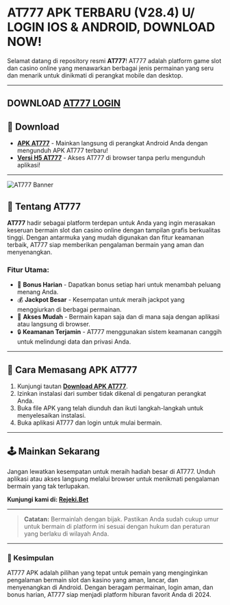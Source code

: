 # AT777 APK TERBARU (V28.4) U/ LOGIN IOS & ANDROID, DOWNLOAD NOW!

Selamat datang di repository resmi **AT777**! AT777 adalah platform game slot dan casino online yang menawarkan berbagai jenis permainan yang seru dan menarik untuk dinikmati di perangkat mobile dan desktop.

---
DOWNLOAD **[AT777 LOGIN](https://t.ly/hubunganindonesia)**
---

## 🚀 Download

- **[APK AT777](https://t.ly/hubunganindonesia)** - Mainkan langsung di perangkat Android Anda dengan mengunduh APK AT777 terbaru!
- **[Versi H5 AT777](https://t.ly/hubunganindonesia)** - Akses AT777 di browser tanpa perlu mengunduh aplikasi!

---

![AT777 Banner](https://i.postimg.cc/t4T98rDc/AT777-apk-log.jpg)

## 🎰 Tentang AT777

**AT777** hadir sebagai platform terdepan untuk Anda yang ingin merasakan keseruan bermain slot dan casino online dengan tampilan grafis berkualitas tinggi. Dengan antarmuka yang mudah digunakan dan fitur keamanan terbaik, AT777 siap memberikan pengalaman bermain yang aman dan menyenangkan.

### Fitur Utama:
- 🎉 **Bonus Harian** - Dapatkan bonus setiap hari untuk menambah peluang menang Anda.
- 💰 **Jackpot Besar** - Kesempatan untuk meraih jackpot yang menggiurkan di berbagai permainan.
- 📱 **Akses Mudah** - Bermain kapan saja dan di mana saja dengan aplikasi atau langsung di browser.
- 🔒 **Keamanan Terjamin** - AT777 menggunakan sistem keamanan canggih untuk melindungi data dan privasi Anda.

---

## 📲 Cara Memasang APK AT777

1. Kunjungi tautan **[Download APK AT777](https://t.ly/hubunganindonesia)**.
2. Izinkan instalasi dari sumber tidak dikenal di pengaturan perangkat Anda.
3. Buka file APK yang telah diunduh dan ikuti langkah-langkah untuk menyelesaikan instalasi.
4. Buka aplikasi AT777 dan login untuk mulai bermain.

---

## 🕹️ Mainkan Sekarang

Jangan lewatkan kesempatan untuk meraih hadiah besar di AT777. Unduh aplikasi atau akses langsung melalui browser untuk menikmati pengalaman bermain yang tak terlupakan.

**Kunjungi kami di: [Rejeki.Bet](https://github.com/at777log/at777apk/pull/1)**

---

> **Catatan:** Bermainlah dengan bijak. Pastikan Anda sudah cukup umur untuk bermain di platform ini sesuai dengan hukum dan peraturan yang berlaku di wilayah Anda.
---

### 📌 Kesimpulan

AT777 APK adalah pilihan yang tepat untuk pemain yang menginginkan pengalaman bermain slot dan kasino yang aman, lancar, dan menyenangkan di Android. Dengan beragam permainan, login aman, dan bonus harian, AT777 siap menjadi platform hiburan favorit Anda di 2024.
